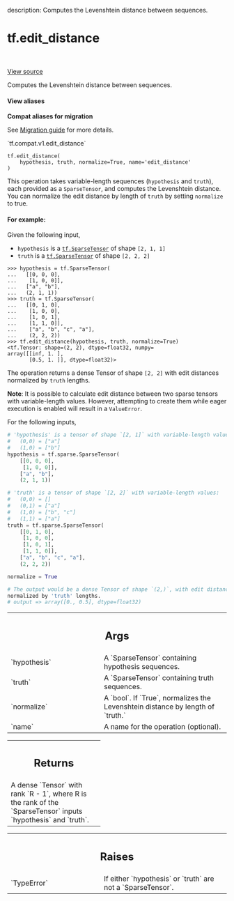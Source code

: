 description: Computes the Levenshtein distance between sequences.

<div itemscope itemtype="http://developers.google.com/ReferenceObject">
<meta itemprop="name" content="tf.edit_distance" />
<meta itemprop="path" content="Stable" />
</div>

# tf.edit_distance

<!-- Insert buttons and diff -->

<table class="tfo-notebook-buttons tfo-api nocontent" align="left">

</table>

<a target="_blank" class="external" href="/code/stable/tensorflow/python/ops/array_ops.py">View source</a>



Computes the Levenshtein distance between sequences.


<section class="expandable">
  <h4 class="showalways">View aliases</h4>
  <p>
<b>Compat aliases for migration</b>
<p>See
<a href="https://www.tensorflow.org/guide/migrate">Migration guide</a> for
more details.</p>
<p>`tf.compat.v1.edit_distance`</p>
</p>
</section>

<pre class="devsite-click-to-copy prettyprint lang-py tfo-signature-link">
<code>tf.edit_distance(
    hypothesis, truth, normalize=True, name=&#x27;edit_distance&#x27;
)
</code></pre>



<!-- Placeholder for "Used in" -->

This operation takes variable-length sequences (`hypothesis` and `truth`),
each provided as a `SparseTensor`, and computes the Levenshtein distance.
You can normalize the edit distance by length of `truth` by setting
`normalize` to true.

#### For example:



Given the following input,
* `hypothesis` is a <a href="../tf/sparse/SparseTensor.md"><code>tf.SparseTensor</code></a> of shape `[2, 1, 1]`
* `truth` is a <a href="../tf/sparse/SparseTensor.md"><code>tf.SparseTensor</code></a> of shape `[2, 2, 2]`

```
>>> hypothesis = tf.SparseTensor(
...   [[0, 0, 0],
...    [1, 0, 0]],
...   ["a", "b"],
...   (2, 1, 1))
>>> truth = tf.SparseTensor(
...   [[0, 1, 0],
...    [1, 0, 0],
...    [1, 0, 1],
...    [1, 1, 0]],
...    ["a", "b", "c", "a"],
...    (2, 2, 2))
>>> tf.edit_distance(hypothesis, truth, normalize=True)
<tf.Tensor: shape=(2, 2), dtype=float32, numpy=
array([[inf, 1. ],
       [0.5, 1. ]], dtype=float32)>
```

The operation returns a dense Tensor of shape `[2, 2]` with
edit distances normalized by `truth` lengths.

**Note**: It is possible to calculate edit distance between two
sparse tensors with variable-length values. However, attempting to create
them while eager execution is enabled will result in a `ValueError`.

For the following  inputs,

```python
# 'hypothesis' is a tensor of shape `[2, 1]` with variable-length values:
#   (0,0) = ["a"]
#   (1,0) = ["b"]
hypothesis = tf.sparse.SparseTensor(
    [[0, 0, 0],
     [1, 0, 0]],
    ["a", "b"],
    (2, 1, 1))

# 'truth' is a tensor of shape `[2, 2]` with variable-length values:
#   (0,0) = []
#   (0,1) = ["a"]
#   (1,0) = ["b", "c"]
#   (1,1) = ["a"]
truth = tf.sparse.SparseTensor(
    [[0, 1, 0],
     [1, 0, 0],
     [1, 0, 1],
     [1, 1, 0]],
    ["a", "b", "c", "a"],
    (2, 2, 2))

normalize = True

# The output would be a dense Tensor of shape `(2,)`, with edit distances
normalized by 'truth' lengths.
# output => array([0., 0.5], dtype=float32)
```

<!-- Tabular view -->
 <table class="responsive fixed orange">
<colgroup><col width="214px"><col></colgroup>
<tr><th colspan="2"><h2 class="add-link">Args</h2></th></tr>

<tr>
<td>
`hypothesis`<a id="hypothesis"></a>
</td>
<td>
A `SparseTensor` containing hypothesis sequences.
</td>
</tr><tr>
<td>
`truth`<a id="truth"></a>
</td>
<td>
A `SparseTensor` containing truth sequences.
</td>
</tr><tr>
<td>
`normalize`<a id="normalize"></a>
</td>
<td>
A `bool`. If `True`, normalizes the Levenshtein distance by
length of `truth.`
</td>
</tr><tr>
<td>
`name`<a id="name"></a>
</td>
<td>
A name for the operation (optional).
</td>
</tr>
</table>



<!-- Tabular view -->
 <table class="responsive fixed orange">
<colgroup><col width="214px"><col></colgroup>
<tr><th colspan="2"><h2 class="add-link">Returns</h2></th></tr>
<tr class="alt">
<td colspan="2">
A dense `Tensor` with rank `R - 1`, where R is the rank of the
`SparseTensor` inputs `hypothesis` and `truth`.
</td>
</tr>

</table>



<!-- Tabular view -->
 <table class="responsive fixed orange">
<colgroup><col width="214px"><col></colgroup>
<tr><th colspan="2"><h2 class="add-link">Raises</h2></th></tr>

<tr>
<td>
`TypeError`<a id="TypeError"></a>
</td>
<td>
If either `hypothesis` or `truth` are not a `SparseTensor`.
</td>
</tr>
</table>

